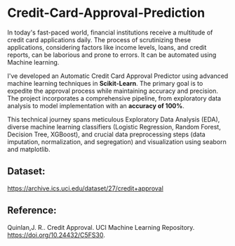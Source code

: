 # Credit-Card-Approval-Prediction

In today's fast-paced world, financial institutions receive a multitude of credit card applications daily. The process of scrutinizing these applications, considering factors like income levels, loans, and credit reports, can be laborious and prone to errors. It can be automated using Machine learning.

I've developed an Automatic Credit Card Approval Predictor using advanced machine learning techniques in **Scikit-Learn**. The primary goal is to expedite the approval process while maintaining accuracy and precision. The project incorporates a comprehensive pipeline, from exploratory data analysis to model implementation with an **accuracy of 100%**.

This technical journey spans meticulous Exploratory Data Analysis (EDA), diverse machine learning classifiers (Logistic Regression, Random Forest, Decision Tree, XGBoost), and crucial data preprocessing steps (data imputation, normalization, and segregation) and visualization using seaborn and matplotlib.

## Dataset: 
https://archive.ics.uci.edu/dataset/27/credit+approval

## Reference:
Quinlan,J. R.. Credit Approval. UCI Machine Learning Repository. https://doi.org/10.24432/C5FS30.
